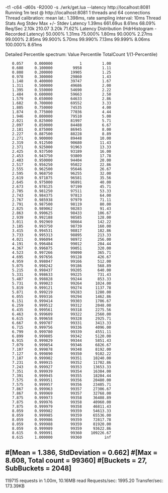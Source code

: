 -t1 -c64 -d60s -R2000 -s ./wrk/get.lua --latency http://localhost:8081
Running 1m test @ http://localhost:8081
  1 threads and 64 connections
  Thread calibration: mean lat.: 1.398ms, rate sampling interval: 10ms
  Thread Stats   Avg      Stdev     Max   +/- Stdev
    Latency     1.39ms  661.69us   8.61ms   68.09%
    Req/Sec     2.10k   210.07     3.20k    71.62%
  Latency Distribution (HdrHistogram - Recorded Latency)
 50.000%    1.31ms
 75.000%    1.80ms
 90.000%    2.27ms
 99.000%    2.85ms
 99.900%    5.70ms
 99.990%    7.13ms
 99.999%    8.06ms
100.000%    8.61ms

  Detailed Percentile spectrum:
       Value   Percentile   TotalCount 1/(1-Percentile)

       0.057     0.000000            1         1.00
       0.608     0.100000         9958         1.11
       0.808     0.200000        19905         1.25
       0.978     0.300000        29860         1.43
       1.148     0.400000        39747         1.67
       1.311     0.500000        49686         2.00
       1.395     0.550000        54690         2.22
       1.484     0.600000        59663         2.50
       1.579     0.650000        64633         2.86
       1.682     0.700000        69552         3.33
       1.805     0.750000        74535         4.00
       1.874     0.775000        77036         4.44
       1.946     0.800000        79510         5.00
       2.021     0.825000        81997         5.71
       2.097     0.850000        84488         6.67
       2.181     0.875000        86945         8.00
       2.227     0.887500        88228         8.89
       2.271     0.900000        89448        10.00
       2.319     0.912500        90680        11.43
       2.371     0.925000        91963        13.33
       2.425     0.937500        93189        16.00
       2.453     0.943750        93809        17.78
       2.483     0.950000        94404        20.00
       2.517     0.956250        95022        22.86
       2.555     0.962500        95646        26.67
       2.595     0.968750        96255        32.00
       2.619     0.971875        96581        35.56
       2.645     0.975000        96891        40.00
       2.673     0.978125        97199        45.71
       2.705     0.981250        97511        53.33
       2.743     0.984375        97813        64.00
       2.767     0.985938        97979        71.11
       2.791     0.987500        98119        80.00
       2.825     0.989062        98283        91.43
       2.863     0.990625        98433       106.67
       2.939     0.992188        98585       128.00
       3.011     0.992969        98664       142.22
       3.185     0.993750        98739       160.00
       3.415     0.994531        98817       182.86
       3.733     0.995313        98895       213.33
       4.021     0.996094        98972       256.00
       4.191     0.996484        99012       284.44
       4.367     0.996875        99051       320.00
       4.523     0.997266        99090       365.71
       4.695     0.997656        99128       426.67
       4.959     0.998047        99166       512.00
       5.075     0.998242        99186       568.89
       5.215     0.998437        99205       640.00
       5.331     0.998633        99225       731.43
       5.487     0.998828        99244       853.33
       5.731     0.999023        99264      1024.00
       5.819     0.999121        99274      1137.78
       5.871     0.999219        99283      1280.00
       6.055     0.999316        99294      1462.86
       6.151     0.999414        99303      1706.67
       6.259     0.999512        99312      2048.00
       6.435     0.999561        99318      2275.56
       6.463     0.999609        99322      2560.00
       6.615     0.999658        99328      2925.71
       6.667     0.999707        99331      3413.33
       6.715     0.999756        99336      4096.00
       6.799     0.999780        99339      4551.11
       6.899     0.999805        99342      5120.00
       6.915     0.999829        99344      5851.43
       7.079     0.999854        99346      6826.67
       7.107     0.999878        99348      8192.00
       7.127     0.999890        99350      9102.22
       7.187     0.999902        99351     10240.00
       7.231     0.999915        99352     11702.86
       7.243     0.999927        99353     13653.33
       7.351     0.999939        99354     16384.00
       7.391     0.999945        99355     18204.44
       7.575     0.999951        99356     20480.00
       7.575     0.999957        99356     23405.71
       7.867     0.999963        99357     27306.67
       7.867     0.999969        99357     32768.00
       7.875     0.999973        99358     36408.89
       7.875     0.999976        99358     40960.00
       7.875     0.999979        99358     46811.43
       8.059     0.999982        99359     54613.33
       8.059     0.999985        99359     65536.00
       8.059     0.999986        99359     72817.78
       8.059     0.999988        99359     81920.00
       8.059     0.999989        99359     93622.86
       8.615     0.999991        99360    109226.67
       8.615     1.000000        99360          inf
#[Mean    =        1.386, StdDeviation   =        0.662]
#[Max     =        8.608, Total count    =        99360]
#[Buckets =           27, SubBuckets     =         2048]
----------------------------------------------------------
  119715 requests in 1.00m, 10.16MB read
Requests/sec:   1995.20
Transfer/sec:    173.39KB

